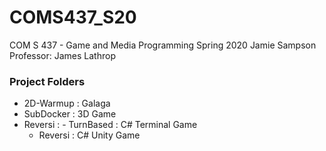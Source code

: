 # COMS437_S20
COM S 437 - Game and Media Programming Spring 2020
Jamie Sampson
Professor: James Lathrop

### Project Folders
- 2D-Warmup : Galaga
- SubDocker : 3D Game
- Reversi :
        - TurnBased : C# Terminal Game
	- Reversi : C# Unity Game
